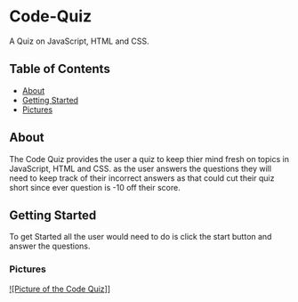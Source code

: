 # Code-Quiz

A Quiz on JavaScript, HTML and CSS. 

## Table of Contents

- [About](#about)
- [Getting Started](#getting-started)
- [Pictures](#usage)

## About

The Code Quiz provides the user a quiz to keep thier mind fresh on topics in JavaScript, HTML and CSS. as the user answers the questions they will need to keep track of their incorrect answers as that could cut their quiz short since ever question is -10 off their score. 

## Getting Started

To get Started all the user would need to do is click the start button and answer the questions. 

### Pictures

[![Picture of the Code Quiz]](Code%20Quiz.png)]




